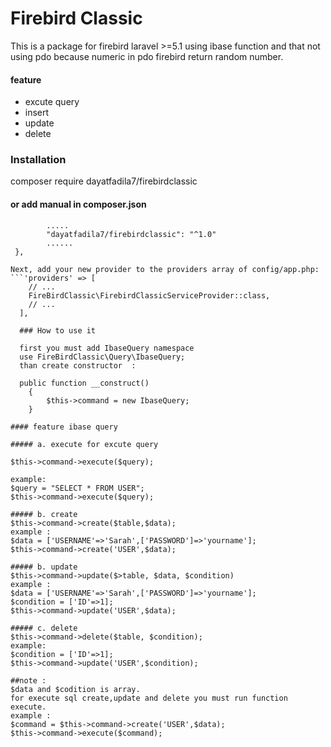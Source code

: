 # Firebird Classic


This is a package for firebird laravel >=5.1 using ibase function and that not using pdo because numeric in pdo firebird return random number.

#### feature
  - excute query
  - insert
  - update
  - delete

### Installation
composer require dayatfadila7/firebirdclassic
#### or add manual in composer.json
```"require": {
        .....
        "dayatfadila7/firebirdclassic": "^1.0"
        ......
 },

Next, add your new provider to the providers array of config/app.php:
```'providers' => [
    // ...
    FireBirdClassic\FirebirdClassicServiceProvider::class,
    // ...
  ],
  
  ### How to use it
  
  first you must add IbaseQuery namespace
  use FireBirdClassic\Query\IbaseQuery;
  than create constructor  :
  
  public function __construct()
    {
        $this->command = new IbaseQuery;
    }
    
#### feature ibase query

##### a. execute for excute query

$this->command->execute($query);

example: 
$query = "SELECT * FROM USER";
$this->command->execute($query);

##### b. create 
$this->command->create($table,$data);
example : 
$data = ['USERNAME'=>'Sarah',['PASSWORD']=>'yourname'];
$this->command->create('USER',$data);

##### b. update 
$this->command->update($>table, $data, $condition)
example :
$data = ['USERNAME'=>'Sarah',['PASSWORD']=>'yourname'];
$condition = ['ID'=>1];
$this->command->update('USER',$data);

##### c. delete
$this->command->delete($table, $condition);
example:
$condition = ['ID'=>1];
$this->command->update('USER',$condition);

##note :
$data and $codition is array.
for execute sql create,update and delete you must run function execute.
example :
$command = $this->command->create('USER',$data);
$this->command->execute($command);





  
  
